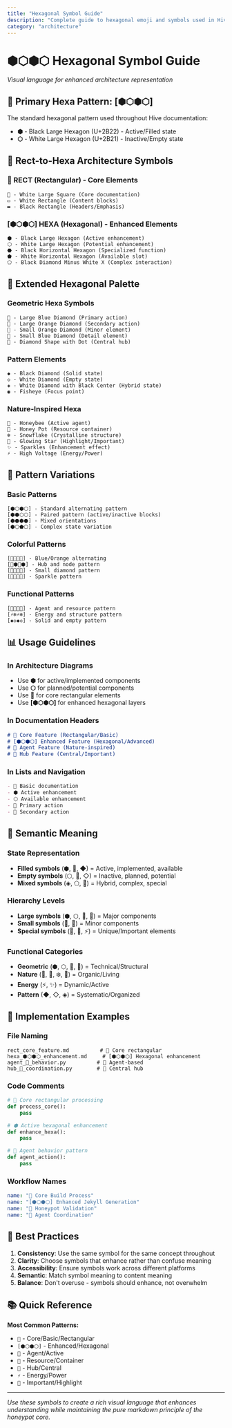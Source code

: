 ```yaml
---
title: "Hexagonal Symbol Guide"
description: "Complete guide to hexagonal emoji and symbols used in Hive architecture"
category: "architecture"
---
```


# ⬢⬡⬢⬡ Hexagonal Symbol Guide
*Visual language for enhanced architecture representation*

## 🎯 Primary Hexa Pattern: [⬢⬡⬢⬡]

The standard hexagonal pattern used throughout Hive documentation:

- **⬢** - Black Large Hexagon (U+2B22) - Active/Filled state
- **⬡** - White Large Hexagon (U+2B21) - Inactive/Empty state

## 📐 Rect-to-Hexa Architecture Symbols

### 🔲 RECT (Rectangular) - Core Elements
```
🔲 - White Large Square (Core documentation)
▭ - White Rectangle (Content blocks)
▬ - Black Rectangle (Headers/Emphasis)
```

### [⬢⬡⬢⬡] HEXA (Hexagonal) - Enhanced Elements
```
⬢ - Black Large Hexagon (Active enhancement)
⬡ - White Large Hexagon (Potential enhancement)
⬣ - Black Horizontal Hexagon (Specialized function)
⬟ - White Horizontal Hexagon (Available slot)
⬠ - Black Diamond Minus White X (Complex interaction)
```

## 🎨 Extended Hexagonal Palette

### Geometric Hexa Symbols
```
🔷 - Large Blue Diamond (Primary action)
🔶 - Large Orange Diamond (Secondary action)
🔸 - Small Orange Diamond (Minor element)
🔹 - Small Blue Diamond (Detail element)
💠 - Diamond Shape with Dot (Central hub)
```

### Pattern Elements
```
◆ - Black Diamond (Solid state)
◇ - White Diamond (Empty state)
◈ - White Diamond with Black Center (Hybrid state)
◉ - Fisheye (Focus point)
```

### Nature-Inspired Hexa
```
🐝 - Honeybee (Active agent)
🍯 - Honey Pot (Resource container)
❄️ - Snowflake (Crystalline structure)
🌟 - Glowing Star (Highlight/Important)
✨ - Sparkles (Enhancement effect)
⚡ - High Voltage (Energy/Power)
```

## 🔄 Pattern Variations

### Basic Patterns
```
[⬢⬡⬢⬡] - Standard alternating pattern
[⬢⬢⬡⬡] - Paired pattern (active/inactive blocks)
[⬢⬣⬢⬣] - Mixed orientations
[⬢⬡⬟⬠] - Complex state variation
```

### Colorful Patterns
```
[🔷🔶🔷🔶] - Blue/Orange alternating
[💠⬢💠⬢] - Hub and node pattern
[🔸🔹🔸🔹] - Small diamond pattern
[🌟✨🌟✨] - Sparkle pattern
```

### Functional Patterns
```
[🐝🍯🐝🍯] - Agent and resource pattern
[⚡❄️⚡❄️] - Energy and structure pattern
[◆◇◆◇] - Solid and empty pattern
```

## 📊 Usage Guidelines

### In Architecture Diagrams
- Use **⬢** for active/implemented components
- Use **⬡** for planned/potential components
- Use **🔲** for core rectangular elements
- Use **[⬢⬡⬢⬡]** for enhanced hexagonal layers

### In Documentation Headers
```markdown
# 🔲 Core Feature (Rectangular/Basic)
# [⬢⬡⬢⬡] Enhanced Feature (Hexagonal/Advanced)
# 🐝 Agent Feature (Nature-inspired)
# 💠 Hub Feature (Central/Important)
```

### In Lists and Navigation
```markdown
- 🔲 Basic documentation
- ⬢ Active enhancement
- ⬡ Available enhancement
- 🔷 Primary action
- 🔸 Secondary action
```

## 🎯 Semantic Meaning

### State Representation
- **Filled symbols** (⬢, 🔷, ◆) = Active, implemented, available
- **Empty symbols** (⬡, 🔸, ◇) = Inactive, planned, potential
- **Mixed symbols** (◈, ⬠, 💠) = Hybrid, complex, special

### Hierarchy Levels
- **Large symbols** (⬢, ⬡, 🔷, 🔶) = Major components
- **Small symbols** (🔸, 🔹) = Minor components
- **Special symbols** (💠, 🌟, ⚡) = Unique/Important elements

### Functional Categories
- **Geometric** (⬢, ⬡, 🔷, 🔶) = Technical/Structural
- **Nature** (🐝, 🍯, ❄️, 🌟) = Organic/Living
- **Energy** (⚡, ✨) = Dynamic/Active
- **Pattern** (◆, ◇, ◈) = Systematic/Organized

## 🔧 Implementation Examples

### File Naming
```
rect_core_feature.md          # 🔲 Core rectangular
hexa_⬢⬡⬢⬡_enhancement.md     # [⬢⬡⬢⬡] Hexagonal enhancement
agent_🐝_behavior.py          # 🐝 Agent-based
hub_💠_coordination.py        # 💠 Central hub
```

### Code Comments
```python
# 🔲 Core rectangular processing
def process_core():
    pass

# ⬢ Active hexagonal enhancement
def enhance_hexa():
    pass

# 🐝 Agent behavior pattern
def agent_action():
    pass
```

### Workflow Names
```yaml
name: "🔲 Core Build Process"
name: "[⬢⬡⬢⬡] Enhanced Jekyll Generation"
name: "🍯 Honeypot Validation"
name: "🐝 Agent Coordination"
```

## 🌟 Best Practices

1. **Consistency**: Use the same symbol for the same concept throughout
2. **Clarity**: Choose symbols that enhance rather than confuse meaning
3. **Accessibility**: Ensure symbols work across different platforms
4. **Semantic**: Match symbol meaning to content meaning
5. **Balance**: Don't overuse - symbols should enhance, not overwhelm

## 📚 Quick Reference

**Most Common Patterns:**
- `🔲` - Core/Basic/Rectangular
- `[⬢⬡⬢⬡]` - Enhanced/Hexagonal
- `🐝` - Agent/Active
- `🍯` - Resource/Container
- `💠` - Hub/Central
- `⚡` - Energy/Power
- `🌟` - Important/Highlight

---

*Use these symbols to create a rich visual language that enhances understanding while maintaining the pure markdown principle of the honeypot core.*